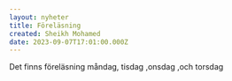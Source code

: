 ```yaml
---
layout: nyheter
title: Föreläsning
created: Sheikh Mohamed
date: 2023-09-07T17:01:00.000Z
---
```

Det finns föreläsning måndag, tisdag ,onsdag ,och torsdag

